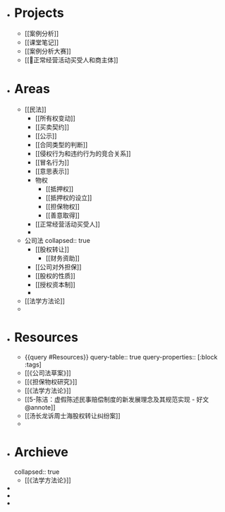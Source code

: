 - # Projects
	- [[案例分析]]
	- [[课堂笔记]]
	- [[案例分析大赛]]
	- [[📝正常经营活动买受人和商主体]]
- # Areas
	- [[民法]]
		- [[所有权变动]]
		- [[买卖契约]]
		- [[公示]]
		- [[合同类型的判断]]
		- [[侵权行为和违约行为的竞合关系]]
		- [[冒名行为]]
		- [[意思表示]]
		- 物权
			- [[抵押权]]
			- [[抵押权的设立]]
			- [[担保物权]]
			- [[善意取得]]
		- [[正常经营活动买受人]]
		-
	- 公司法
	  collapsed:: true
		- [[股权转让]]
			- [[财务资助]]
		- [[公司对外担保]]
		- [[股权的性质]]
		- [[授权资本制]]
		-
	- [[法学方法论]]
	-
- # Resources
	- {{query #Resources}}
	  query-table:: true
	  query-properties:: [:block :tags]
	- [[《公司法草案》]]
	- [[《担保物权研究》]]
	- [[《法学方法论》]]
	- [[5-陈洁：虚假陈述民事赔偿制度的新发展理念及其规范实现 - 好文@annote]]
	- [[汤长龙诉周士海股权转让纠纷案]]
	-
- # Archieve
  collapsed:: true
	- [[《法学方法论》]]
-
-
-